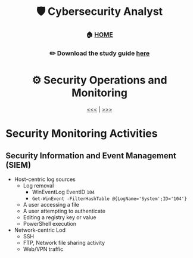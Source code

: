 <div align='center'>

# 🛡️ Cybersecurity Analyst

### 🏠 [HOME](README.md)
### ✏️ Download the study guide [here](https://comptiacdn.azureedge.net/webcontent/docs/default-source/exam-objectives/comptia-cysa-cs0-002-exam-objectives-(6-0).pdf?sfvrsn=86668f47_2)

# ⚙️ Security Operations and Monitoring
[<<<](part2.md) | [>>>](part4.md)

 </div>

# Security Monitoring Activities

## Security Information and Event Management (SIEM)
+ Host-centric log sources
    + Log removal
       - WinEventLog EventID `104`
       - `Get-WinEvent -FilterHashTable @{LogName='System';ID='104'}`
    + A user accessing a file
    + A user attempting to authenticate
    + Editing a registry key or value
    + PowerShell execution
+ Network-centric Lod
    + SSH
    + FTP, Network file sharing activity
    + Web/VPN traffic
